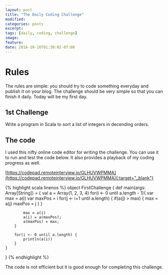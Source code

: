 ```yaml
---
layout: post
title: "The Daily Coding Challenge"
modified:
categories: posts
excerpt:
tags: [daily, coding, challenge]
image:
feature:
date: 2016-10-16T01:30:02-07:00
---
```


# Rules

The rules are simple: you should try to code something everyday and publish it
on your blog. The challenge should be very simple so that you can finish it 
daily. Today will be my first day.

## 1st Challenge 

Write a program in Scala to sort a list of integers in decending orders.

## The code 

I used this nifty online code editor for writing the challenge. You can use it to 
run and test the code below. It also provides a playback of my coding progress as well. 

[https://codepad.remoteinterview.io/GLHUVWPMMA](https://codepad.remoteinterview.io/GLHUVWPMMA){:target="_blank"} 

{% highlight scala linenos %}
object FirstChallenge {
    def main(args: Array[String]) = {
        val a = Array(1, 2, 3, 4)
        for(i <- 0 until a.length - 1){
            var max = a(i)
            var maxPos = i
            for(j <- i+1 until a.length) {
                if(a(j) > max) {
                    max = a(j)
                    maxPos = j
                }
            }
            
            max = a(i)
            a(i) = a(maxPos);
            a(maxPos) = max;
        }
        
        for(i <- 0 until a.length) {
            println(a(i))
        }
    }
}
{% endhighlight %}

The code is not efficient but it is good enough for completing this challenge.
